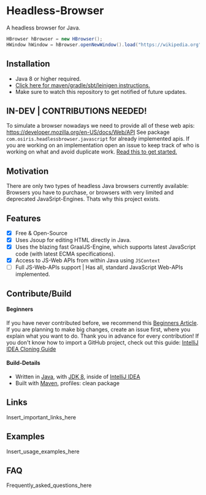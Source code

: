 # Headless-Browser
A headless browser for Java.
```java
HBrowser hBrowser = new HBrowser();
HWindow hWindow = hBrowser.openNewWindow().load("https://wikipedia.org");
```

## Installation
 - Java 8 or higher required.
 - [Click here for maven/gradle/sbt/leinigen instructions.](https://jitpack.io/#Osiris-Team/Headless-Browser)
 - Make sure to watch this repository to get notified of future updates.

## IN-DEV | CONTRIBUTIONS NEEDED!
To simulate a browser nowadays we need to provide all of these web apis: https://developer.mozilla.org/en-US/docs/Web/API
See package `com.osiris.headlessbrowser.javascript` for already implemented apis.
If you are working on an implementation open an issue to keep track of who is working on what and avoid duplicate work.
[Read this to get started.](how-to-implement-a-js-web-api.md)

## Motivation
There are only two types of headless Java browsers currently available:
Browsers you have to purchase, or browsers with very limited and deprecated JavaSript-Engines.
Thats why this project exists.

## Features
 - [x] Free & Open-Source
 - [x] Uses Jsoup for editing HTML directly in Java.
 - [x] Uses the blazing fast GraalJS-Engine, which supports latest JavaScript code (with latest ECMA specifications).
 - [x] Access to JS-Web APIs from within Java using `JSContext`
 - [ ] Full JS-Web-APIs support | Has all, standard JavaScript Web-APIs implemented.

## Contribute/Build

#### Beginners
If you have never contributed before, we recommend this [Beginners Article](https://www.jetbrains.com/help/idea/contribute-to-projects.html). 
If you are planning to make big changes, create an issue first, where you explain what you want to do. Thank you in advance for every
contribution!
If you don't know how to import a GitHub project, check out this guide: [IntelliJ IDEA Cloning Guide](https://blog.jetbrains.com/idea/2020/10/clone-a-project-from-github/)

#### Build-Details
  - Written in [Java](https://java.com/), with [JDK 8](https://www.oracle.com/java/technologies/javase/javase-jdk8-downloads.html), inside of [IntelliJ IDEA](https://www.jetbrains.com/idea/)
  - Built with [Maven](https://maven.apache.org/), profiles: clean package

## Links
Insert_important_links_here

## Examples
Insert_usage_examples_here

## FAQ
Frequently_asked_questions_here

